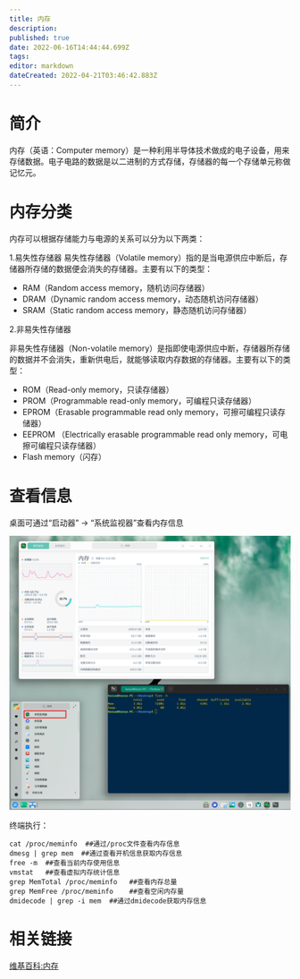```yaml
---
title: 内存
description: 
published: true
date: 2022-06-16T14:44:44.699Z
tags: 
editor: markdown
dateCreated: 2022-04-21T03:46:42.883Z
---
```


# 简介

内存（英语：Computer memory）是一种利用半导体技术做成的电子设备，用来存储数据。电子电路的数据是以二进制的方式存储，存储器的每一个存储单元称做记忆元。

# 内存分类

内存可以根据存储能力与电源的关系可以分为以下两类：

1.易失性存储器 易失性存储器（Volatile memory）指的是当电源供应中断后，存储器所存储的数据便会消失的存储器。主要有以下的类型：

- RAM（Random access memory，随机访问存储器）
- DRAM（Dynamic random access memory，动态随机访问存储器）
- SRAM（Static random access memory，静态随机访问存储器）

2.非易失性存储器

非易失性存储器（Non-volatile memory）是指即使电源供应中断，存储器所存储的数据并不会消失，重新供电后，就能够读取内存数据的存储器。主要有以下的类型：

- ROM（Read-only memory，只读存储器）
- PROM（Programmable read-only memory，可编程只读存储器）
- EPROM（Erasable programmable read only memory，可擦可编程只读存储器）
- EEPROM （Electrically erasable programmable read only memory，可电擦可编程只读存储器）
- Flash memory（闪存）

# 查看信息

桌面可通过“启动器” -> “系统监视器”查看内存信息

![deepin_system_monitor.png](/硬件/deepin_system_monitor.png)

终端执行：

```shell
cat /proc/meminfo  ##通过/proc文件查看内存信息
dmesg | grep mem  ##通过查看开机信息获取内存信息
free -m  ##查看当前内存使用信息
vmstat   ##查看虚拟内存统计信息
grep MemTotal /proc/meminfo   ##查看内存总量
grep MemFree /proc/meminfo    ##查看空闲内存量
dmidecode | grep -i mem  ##通过dmidecode获取内存信息
```

# 相关链接
[维基百科:内存](http://zh.wikipedia.org/wiki/%E5%86%85%E5%AD%98)